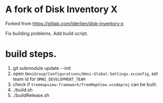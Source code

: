 # A fork of Disk Inventory X

Forked from https://gitlab.com/tderlien/disk-inventory-x

Fix building problems.
Add build script.

# build steps.
1. git submodule update --init
2. open `OmniGroup/Configurations/Omni-Global-Settings.xcconfig`, set team id for `OMNI_DEVELOPMENT_TEAM`
3. check if `treemapview-framework/TreeMapView.xcodeproj` can be built. 
4. ./build.sh
5. ./buildRelease.sh
